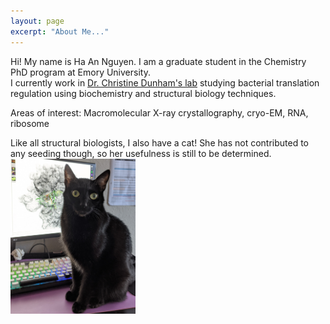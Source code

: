 ```yaml
---
layout: page
excerpt: "About Me..."
---
```


Hi! My name is Ha An Nguyen. I am a graduate student in the Chemistry PhD program at Emory University.  <br> 
I currently work in [Dr. Christine Dunham's lab](http://www.biochem.emory.edu/dunham/) studying bacterial translation regulation using biochemistry and structural biology techniques. 

Areas of interest: Macromolecular X-ray crystallography, cryo-EM, RNA, ribosome

Like all structural biologists, I also have a cat! She has not contributed to any seeding though, so her usefulness is still to be determined. <br> 
<img src="images/ribo-cat.jpg" alt="best cat" style="width:200px">


